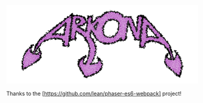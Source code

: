 ![Arkona](https://raw.githubusercontent.com/uzudil/arkona/master/assets/images/logo.png)

Thanks to the [https://github.com/lean/phaser-es6-webpack] project!
